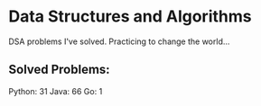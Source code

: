 # Data Structures and Algorithms
DSA problems I've solved. Practicing to change the world...

## Solved Problems:
Python: 31
Java: 66
Go: 1

